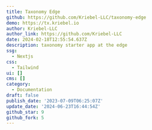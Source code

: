 ```yaml
---
title: Taxonomy Edge
github: https://github.com/Kriebel-LLC/taxonomy-edge
demo: https://tx.kriebel.io
author: Kriebel-LLC
author_link: https://github.com/Kriebel-LLC
date: 2024-02-18T12:55:54.637Z
description: taxonomy starter app at the edge
ssg:
  - Nextjs
css:
  - Tailwind
ui: []
cms: []
category:
  - Documentation
draft: false
publish_date: '2023-07-09T06:25:07Z'
update_date: '2024-06-23T16:44:54Z'
github_star: 9
github_fork: 5
---
```


